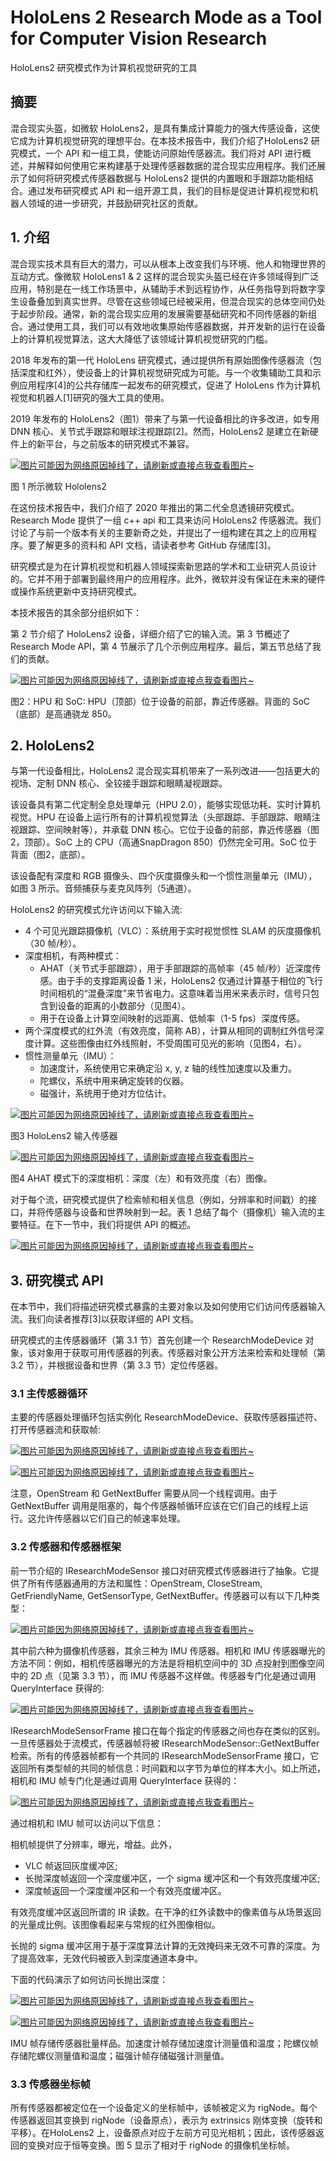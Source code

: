# HoloLens 2 Research Mode as a Tool for Computer Vision Research

HoloLens2 研究模式作为计算机视觉研究的工具

## 摘要
混合现实头盔，如微软 HoloLens2，是具有集成计算能力的强大传感设备，这使它成为计算机视觉研究的理想平台。在本技术报告中，我们介绍了HoloLens2 研究模式，一个 API 和一组工具，使能访问原始传感器流。我们将对 API 进行概述，并解释如何使用它来构建基于处理传感器数据的混合现实应用程序。我们还展示了如何将研究模式传感器数据与 HoloLens2 提供的内置眼和手跟踪功能相结合。通过发布研究模式 API 和一组开源工具，我们的目标是促进计算机视觉和机器人领域的进一步研究，并鼓励研究社区的贡献。

## 1. 介绍
混合现实技术具有巨大的潜力，可以从根本上改变我们与环境、他人和物理世界的互动方式。像微软 HoloLens1 & 2 这样的混合现实头盔已经在许多领域得到广泛应用，特别是在一线工作场景中，从辅助手术到远程协作，从任务指导到将数字孪生设备叠加到真实世界。尽管在这些领域已经被采用，但混合现实的总体空间仍处于起步阶段。通常，新的混合现实应用的发展需要基础研究和不同传感器的新组合。通过使用工具，我们可以有效地收集原始传感器数据，并开发新的运行在设备上的计算机视觉算法，这大大降低了该领域计算机视觉研究的门槛。

2018 年发布的第一代 HoloLens 研究模式，通过提供所有原始图像传感器流（包括深度和红外），使设备上的计算机视觉研究成为可能。与一个收集辅助工具和示例应用程序[4]的公共存储库一起发布的研究模式，促进了 HoloLens 作为计算机视觉和机器人[1]研究的强大工具的使用。

2019 年发布的 HoloLens2（图1）带来了与第一代设备相比的许多改进，如专用 DNN 核心、关节式手跟踪和眼球注视跟踪[2]。然而，HoloLens2 是建立在新硬件上的新平台，与之前版本的研究模式不兼容。

[![图片可能因为网络原因掉线了，请刷新或直接点我查看图片~](https://cdn.jsdelivr.net/gh/ylsislove/image-home/test/20210307205418.png)](https://cdn.jsdelivr.net/gh/ylsislove/image-home/test/20210307205418.png)

图 1 所示微软 Hololens2

在这份技术报告中，我们介绍了 2020 年推出的第二代全息透镜研究模式。Research Mode 提供了一组 c++ api 和工具来访问 HoloLens2 传感器流。我们讨论了与前一个版本有关的主要新奇之处，并提出了一组构建在其之上的应用程序。要了解更多的资料和 API 文档，请读者参考 GitHub 存储库[3]。

研究模式是为在计算机视觉和机器人领域探索新思路的学术和工业研究人员设计的。它并不用于部署到最终用户的应用程序。此外，微软并没有保证在未来的硬件或操作系统更新中支持研究模式。

本技术报告的其余部分组织如下：

第 2 节介绍了 HoloLens2 设备，详细介绍了它的输入流。第 3 节概述了 Research Mode API，第 4 节展示了几个示例应用程序。最后，第五节总结了我们的贡献。

[![图片可能因为网络原因掉线了，请刷新或直接点我查看图片~](https://cdn.jsdelivr.net/gh/ylsislove/image-home/test/20210307205636.png)](https://cdn.jsdelivr.net/gh/ylsislove/image-home/test/20210307205636.png)

图2：HPU 和 SoC: HPU（顶部）位于设备的前部，靠近传感器。背面的 SoC（底部）是高通骁龙 850。

## 2. HoloLens2
与第一代设备相比，HoloLens2 混合现实耳机带来了一系列改进——包括更大的视场、定制 DNN 核心、全铰接手跟踪和眼睛凝视跟踪。

该设备具有第二代定制全息处理单元（HPU 2.0），能够实现低功耗、实时计算机视觉。HPU 在设备上运行所有的计算机视觉算法（头部跟踪、手部跟踪、眼睛注视跟踪、空间映射等），并承载 DNN 核心。它位于设备的前部，靠近传感器（图2，顶部）。SoC 上的 CPU（高通SnapDragon 850）仍然完全可用。SoC 位于背面（图2，底部）。

该设备配有深度和 RGB 摄像头、四个灰度摄像头和一个惯性测量单元（IMU），如图 3 所示。音频捕获与麦克风阵列（5通道）。

HoloLens2 的研究模式允许访问以下输入流:
- 4 个可见光跟踪摄像机（VLC）：系统用于实时视觉惯性 SLAM 的灰度摄像机（30 帧/秒）。
- 深度相机，有两种模式：
    - AHAT（关节式手部跟踪），用于手部跟踪的高帧率（45 帧/秒）近深度传感。由于手的支撑距离设备 1 米，HoloLens2 仅通过计算基于相位的飞行时间相机的“混叠深度”来节省电力。这意味着当用米来表示时，信号只包含到设备的距离的小数部分（见图4）。
    - 用于在设备上计算空间映射的远距离、低帧率（1-5 fps）深度传感。
- 两个深度模式的红外流（有效亮度，简称 AB），计算从相同的调制红外信号深度计算。这些图像由红外线照射，不受周围可见光的影响（见图4，右）。
- 惯性测量单元（IMU）：
    - 加速度计，系统使用它来确定沿 x, y, z 轴的线性加速度以及重力。
    - 陀螺仪，系统中用来确定旋转的仪器。
    - 磁强计，系统用于绝对方位估计。

[![图片可能因为网络原因掉线了，请刷新或直接点我查看图片~](https://cdn.jsdelivr.net/gh/ylsislove/image-home/test/20210307214229.png)](https://cdn.jsdelivr.net/gh/ylsislove/image-home/test/20210307214229.png)

图3 HoloLens2 输入传感器

[![图片可能因为网络原因掉线了，请刷新或直接点我查看图片~](https://cdn.jsdelivr.net/gh/ylsislove/image-home/test/20210307214406.png)](https://cdn.jsdelivr.net/gh/ylsislove/image-home/test/20210307214406.png)

图4 AHAT 模式下的深度相机：深度（左）和有效亮度（右）图像。

对于每个流，研究模式提供了检索帧和相关信息（例如，分辨率和时间戳）的接口，并将传感器与设备和世界映射到一起。表 1 总结了每个（摄像机）输入流的主要特征。在下一节中，我们将提供 API 的概述。

[![图片可能因为网络原因掉线了，请刷新或直接点我查看图片~](https://cdn.jsdelivr.net/gh/ylsislove/image-home/test/20210307213659.png)](https://cdn.jsdelivr.net/gh/ylsislove/image-home/test/20210307213659.png)

## 3. 研究模式 API
在本节中，我们将描述研究模式暴露的主要对象以及如何使用它们访问传感器输入流。我们向读者推荐[3]以获取详细的 API 文档。

研究模式的主传感器循环（第 3.1 节）首先创建一个 ResearchModeDevice 对象，该对象用于获取可用传感器的列表。传感器对象公开方法来检索和处理帧（第 3.2 节），并根据设备和世界（第 3.3 节）定位传感器。

### 3.1 主传感器循环
主要的传感器处理循环包括实例化 ResearchModeDevice、获取传感器描述符、打开传感器流和获取帧:

[![图片可能因为网络原因掉线了，请刷新或直接点我查看图片~](https://cdn.jsdelivr.net/gh/ylsislove/image-home/test/20210307214816.png)](https://cdn.jsdelivr.net/gh/ylsislove/image-home/test/20210307214816.png)

[![图片可能因为网络原因掉线了，请刷新或直接点我查看图片~](https://cdn.jsdelivr.net/gh/ylsislove/image-home/test/20210307214846.png)](https://cdn.jsdelivr.net/gh/ylsislove/image-home/test/20210307214846.png)

注意，OpenStream 和 GetNextBuffer 需要从同一个线程调用。由于 GetNextBuffer 调用是阻塞的，每个传感器帧循环应该在它们自己的线程上运行。这允许传感器以它们自己的帧速率处理。

### 3.2 传感器和传感器框架
前一节介绍的 IResearchModeSensor 接口对研究模式传感器进行了抽象。它提供了所有传感器通用的方法和属性：OpenStream, CloseStream, GetFriendlyName, GetSensorType, GetNextBuffer。传感器可以有以下几种类型：

[![图片可能因为网络原因掉线了，请刷新或直接点我查看图片~](https://cdn.jsdelivr.net/gh/ylsislove/image-home/test/20210307215010.png)](https://cdn.jsdelivr.net/gh/ylsislove/image-home/test/20210307215010.png)

其中前六种为摄像机传感器，其余三种为 IMU 传感器。相机和 IMU 传感器曝光的方法不同：例如，相机传感器曝光的方法是将相机空间中的 3D 点投射到图像空间中的 2D 点（见第 3.3 节），而 IMU 传感器不这样做。传感器专门化是通过调用 QueryInterface 获得的:

[![图片可能因为网络原因掉线了，请刷新或直接点我查看图片~](https://cdn.jsdelivr.net/gh/ylsislove/image-home/test/20210307215158.png)](https://cdn.jsdelivr.net/gh/ylsislove/image-home/test/20210307215158.png)

IResearchModeSensorFrame 接口在每个指定的传感器之间也存在类似的区别。一旦传感器处于流模式，传感器帧将被 IResearchModeSensor::GetNextBuffer 检索。所有的传感器帧都有一个共同的 IResearchModeSensorFrame 接口，它返回所有类型帧的共同的帧信息：时间戳和以字节为单位的样本大小。如上所述，相机和 IMU 帧专门化是通过调用 QueryInterface 获得的：

[![图片可能因为网络原因掉线了，请刷新或直接点我查看图片~](https://cdn.jsdelivr.net/gh/ylsislove/image-home/test/20210307215452.png)](https://cdn.jsdelivr.net/gh/ylsislove/image-home/test/20210307215452.png)

通过相机和 IMU 帧可以访问以下信息：

相机帧提供了分辨率，曝光，增益。此外，
- VLC 帧返回灰度缓冲区;
- 长抛深度帧返回一个深度缓冲区，一个 sigma 缓冲区和一个有效亮度缓冲区;
- 深度帧返回一个深度缓冲区和一个有效亮度缓冲区。

有效亮度缓冲区返回所谓的 IR 读数。在干净的红外读数中的像素值与从场景返回的光量成比例。该图像看起来与常规的红外图像相似。

长抛的 sigma 缓冲区用于基于深度算法计算的无效掩码来无效不可靠的深度。为了提高效率，无效代码被嵌入到深度通道本身中。

下面的代码演示了如何访问长抛出深度：

[![图片可能因为网络原因掉线了，请刷新或直接点我查看图片~](https://cdn.jsdelivr.net/gh/ylsislove/image-home/test/20210307215758.png)](https://cdn.jsdelivr.net/gh/ylsislove/image-home/test/20210307215758.png)

[![图片可能因为网络原因掉线了，请刷新或直接点我查看图片~](https://cdn.jsdelivr.net/gh/ylsislove/image-home/test/20210307215828.png)](https://cdn.jsdelivr.net/gh/ylsislove/image-home/test/20210307215828.png)

IMU 帧存储传感器批量样品。加速度计帧存储加速度计测量值和温度；陀螺仪帧存储陀螺仪测量值和温度；磁强计帧存储磁强计测量值。

### 3.3 传感器坐标帧
所有传感器都被定位在一个设备定义的坐标帧中，该帧被定义为 rigNode。每个传感器返回其变换到 rigNode（设备原点），表示为 extrinsics 刚体变换（旋转和平移）。在HoloLens2 上，设备原点对应于左前方可见光相机；因此，该传感器返回的变换对应于恒等变换。图 5 显示了相对于 rigNode 的摄像机坐标帧。
